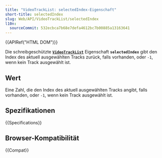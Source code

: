```yaml
---
title: "VideoTrackList: selectedIndex-Eigenschaft"
short-title: selectedIndex
slug: Web/API/VideoTrackList/selectedIndex
l10n:
  sourceCommit: 532ecbca7b68e7defa4612bc7b00885a13163641
---
```


{{APIRef("HTML DOM")}}

Die schreibgeschützte **[`VideoTrackList`](/de/docs/Web/API/VideoTrackList)**
Eigenschaft **`selectedIndex`** gibt den Index des
aktuell ausgewählten Tracks zurück, falls vorhanden, oder `-1`, wenn kein Track ausgewählt ist.

## Wert

Eine Zahl, die den Index des aktuell ausgewählten Tracks angibt, falls vorhanden, oder
`-1`, wenn kein Track ausgewählt ist.

## Spezifikationen

{{Specifications}}

## Browser-Kompatibilität

{{Compat}}
